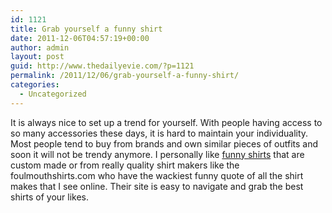 ```yaml
---
id: 1121
title: Grab yourself a funny shirt
date: 2011-12-06T04:57:19+00:00
author: admin
layout: post
guid: http://www.thedailyevie.com/?p=1121
permalink: /2011/12/06/grab-yourself-a-funny-shirt/
categories:
  - Uncategorized
---
```

It is always nice to set up a trend for yourself. With people having access to so many accessories these days, it is hard to maintain your individuality. Most people tend to buy from brands and own similar pieces of outfits and soon it will not be trendy anymore. I personally like [funny shirts](http://www.foulmouthshirts.com/funny-t-shirts/) that are custom made or from really quality shirt makers like the foulmouthshirts.com who have the wackiest funny quote of all the shirt makes that I see online. Their site is easy to navigate and grab the best shirts of your likes.
